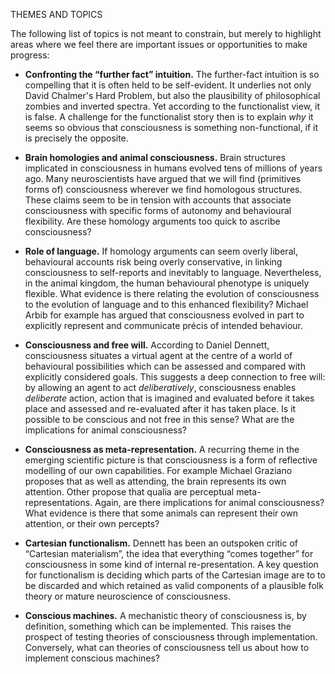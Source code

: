 THEMES AND TOPICS

The following list of topics is not meant to constrain, but merely to
highlight areas where we feel there are important issues or opportunities to
make progress:

* **Confronting the &ldquo;further fact&rdquo; intuition.** The further-fact
  intuition is so compelling that it is often held to be self-evident. It
  underlies not only David Chalmer's Hard Problem, but also the plausibility
  of philosophical zombies and inverted spectra. Yet according to the
  functionalist view, it is false. A challenge for the functionalist story
  then is to explain _why_ it seems so obvious that consciousness is something
  non-functional, if it is precisely the opposite.
 
* **Brain homologies and animal consciousness.** Brain structures implicated
  in consciousness in humans evolved tens of millions of years ago. Many
  neuroscientists have argued that we will find (primitives forms of)
  consciousness wherever we find homologous structures. These claims seem to
  be in tension with accounts that associate consciousness with specific forms
  of autonomy and behavioural flexibility. Are these homology arguments too
  quick to ascribe consciousness?

* **Role of language.** If homology arguments can seem overly liberal,
  behavioural accounts risk being overly conservative, in linking
  consciousness to self-reports and inevitably to language. Nevertheless, in
  the animal kingdom, the human behavioural phenotype is uniquely flexible.
  What evidence is there relating the evolution of consciousness to the
  evolution of language and to this enhanced flexibility? Michael Arbib for
  example has argued that consciousness evolved in part to explicitly
  represent and communicate précis of intended behaviour.

* **Consciousness and free will.** According to Daniel Dennett, consciousness
  situates a virtual agent at the centre of a world of behavioural
  possibilities which can be assessed and compared with explicitly considered
  goals. This suggests a deep connection to free will: by allowing an agent to
  act _deliberatively_, consciousness enables _deliberate_ action, action that
  is imagined and evaluated before it takes place and assessed and
  re-evaluated after it has taken place. Is it possible to be conscious and
  not free in this sense? What are the implications for animal consciousness?

* **Consciousness as meta-representation.** A recurring theme in the emerging
  scientific picture is that consciousness is a form of reflective modelling
  of our own capabilities. For example Michael Graziano proposes that as well
  as attending, the brain represents its own attention. Other propose that
  qualia are perceptual meta-representations. Again, are there implications
  for animal consciousness? What evidence is there that some animals can
  represent their own attention, or their own percepts?

* **Cartesian functionalism.** Dennett has been an outspoken critic of
  &ldquo;Cartesian materialism&rdquo;, the idea that everything &ldquo;comes
  together&rdquo; for consciousness in some kind of internal re-presentation.
  A key question for functionalism is deciding which parts of the Cartesian
  image are to to be discarded and which retained as valid components of a
  plausible folk theory or mature neuroscience of consciousness.

* **Conscious machines.** A mechanistic theory of consciousness is, by
  definition, something which can be implemented. This raises the prospect of
  testing theories of consciousness through implementation. Conversely, what
  can theories of consciousness tell us about how to implement conscious
  machines?

